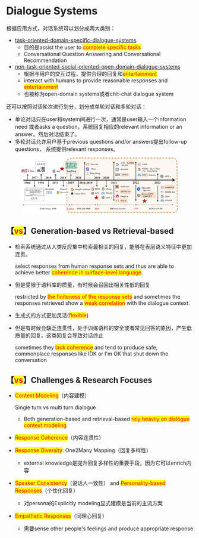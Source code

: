 # Dialogue Systems

根据应用方式，对话系统可以划分成两大类别：

* [task-oriented-domain-specific-dialogue-systems](task-oriented-domain-specific-dialogue-systems/ "mention")
  * 目的是assist the user to <mark style="color:red;">complete specific tasks</mark>
  * Conversational Question Answering and Conversational Recommendation
* [non-task-oriented-social-oriented-open-domain-dialogue-systems](non-task-oriented-social-oriented-open-domain-dialogue-systems/ "mention")
  * 根据与用户的交互过程，提供合理的回复和<mark style="color:red;">entertainment</mark>
  * interact with humans to provide reasonable responses and <mark style="color:red;">entertainment</mark>
  * 也被称为open-domain systems或者chit-chat dialogue system

还可以按照对话轮次进行划分，划分成单轮对话和多轮对话：

* 单论对话只在user和system间进行一次，通常是user输入一个information need 或者asks a question，系统回复相应的relevant information or an answer。然后对话结束了。
* 多轮对话允许用户基于previous questions and/or answers提出follow-up questions， 系统提供relevant responses。

<figure><img src="../../.gitbook/assets/image (1) (1) (1) (1) (1) (1) (1) (1).png" alt=""><figcaption></figcaption></figure>

## 【<mark style="color:red;">vs</mark>】Generation-based vs Retrieval-based

*   检索系统通过从人类反应集中检索最相关的回复，能够在表层语义特征中更加连贯。

    select responses from human response sets and thus are able to achieve better <mark style="color:red;">coherence in surface-level language</mark>.
*   但是受限于语料库的质量，有时候会召回出相关性低的回复

    restricted by <mark style="color:red;">the finiteness of the response sets</mark> and sometimes the responses retrieved show a <mark style="color:red;">weak correlation</mark> with the dialogue context.
* 生成式的方式更加灵活(<mark style="color:red;">flexible</mark>)
*   但是有时候会缺乏连贯性，处于训练语料的安全或者常见回答的原因，产生低质量的回复。这类回复会导致对话终止

    sometimes they <mark style="color:red;">lack coherence</mark> and tend to produce safe, commonplace responses like IDK or I'm OK that shut down the conversation

## 【<mark style="color:red;">vs</mark>】Challenges & Research Focuses

*   <mark style="color:red;">Context Modeling</mark>（内容建模）

    Single turn vs multi turn dialogue

    * Both generation-based and retrieval-based <mark style="color:red;">rely heavily on dialogue context modeling</mark>
* <mark style="color:red;">Response Coherence</mark>（内容连贯性）
* <mark style="color:red;">Response Diversity</mark>: One2Many Mapping（回复多样性）
  * external knowledge是提升回复多样性的重要手段，因为它可以enrich内容
* <mark style="color:red;">Speaker Consistency</mark>（说话人一致性） and <mark style="color:red;">Personality-based Responses</mark>（个性化回复）
  * 对persona的Explicitly modeling显式建模是当前的主流方案
* <mark style="color:red;">Empathetic Responses</mark>（同理心回复）
  * 需要sense other people's feelings and produce appropriate response
